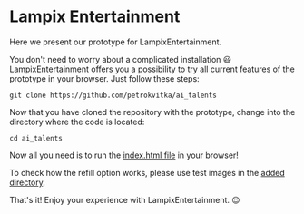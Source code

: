 # Lampix Entertainment

Here we present our prototype for LampixEntertainment.

You don't need to worry about a complicated installation :smiley: LampixEntertainment offers you a possibility to try all current features of the prototype in your browser. Just follow these steps:

`git clone https://github.com/petrokvitka/ai_talents`

Now that you have cloned the repository with the prototype, change into the directory where the code is located:

`cd ai_talents`

Now all you need is to run the [index.html file](./index.html) in your browser! 

To check how the refill option works, please use test images in the [added directory](./test_images).

That's it! Enjoy your experience with LampixEntertainment. :heart_eyes:

